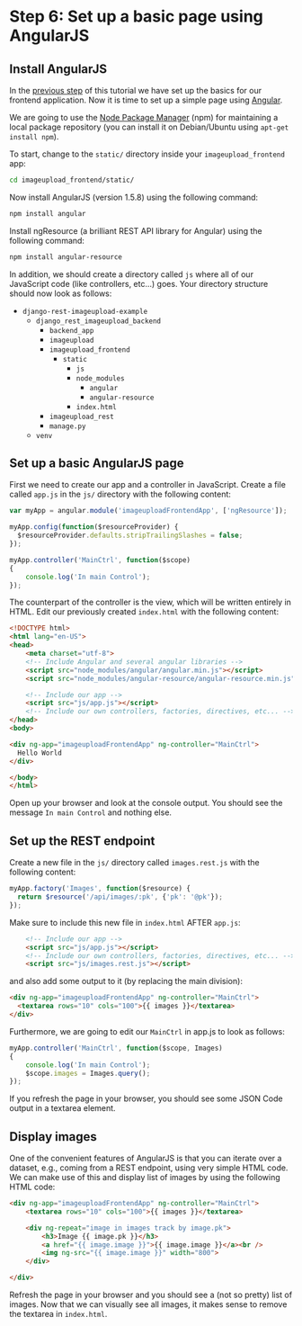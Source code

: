 # Step 6: Set up a basic page using AngularJS

## Install AngularJS
In the [previous step](step5.md) of this tutorial we have set up the basics for our frontend application.
Now it is time to set up a simple page using [Angular](https://angularjs.org/).

We are going to use the [Node Package Manager](https://www.npmjs.com/) (npm) for maintaining a local package 
repository (you can install it on Debian/Ubuntu using ``apt-get install npm``).

To start, change to the `static/` directory inside your `imageupload_frontend` app:
```bash
cd imageupload_frontend/static/
```
Now install AngularJS (version 1.5.8) using the following command:
```bash
npm install angular
```
Install ngResource (a brilliant REST API library for Angular) using the following command:
```bash
npm install angular-resource
```

In addition, we should create a directory called `js` where all of our JavaScript code (like controllers, etc...) goes.
Your directory structure should now look as follows:

 * `django-rest-imageupload-example`
     * `django_rest_imageupload_backend`
         * `backend_app`
         * `imageupload`
         * `imageupload_frontend`
             * `static`
                 * `js`
                 * `node_modules`
                     * `angular`
                     * `angular-resource`
                 * `index.html`
         * `imageupload_rest`
         * `manage.py`
     * `venv`
     
## Set up a basic AngularJS page
First we need to create our app and a controller in JavaScript. Create a file called `app.js` in the `js/` directory with the following content:
```JavaScript
var myApp = angular.module('imageuploadFrontendApp', ['ngResource']);

myApp.config(function($resourceProvider) {
  $resourceProvider.defaults.stripTrailingSlashes = false;
});

myApp.controller('MainCtrl', function($scope)
{
    console.log('In main Control');
});
```

The counterpart of the controller is the view, which will be written entirely in HTML. Edit our previously created `index.html` with the following content:
```HTML
<!DOCTYPE html>
<html lang="en-US">
<head>
    <meta charset="utf-8">
    <!-- Include Angular and several angular libraries -->
    <script src="node_modules/angular/angular.min.js"></script>
    <script src="node_modules/angular-resource/angular-resource.min.js"></script>

    <!-- Include our app -->
    <script src="js/app.js"></script>
    <!-- Include our own controllers, factories, directives, etc... -->
</head>
<body>

<div ng-app="imageuploadFrontendApp" ng-controller="MainCtrl">
  Hello World
</div>

</body>
</html> 
```

Open up your browser and look at the console output. You should see the message `In main Control` and nothing else.

## Set up the REST endpoint
Create a new file in the `js/` directory called `images.rest.js` with the following content:
```JavaScript
myApp.factory('Images', function($resource) {
  return $resource('/api/images/:pk', {'pk': '@pk'});
});
```
Make sure to include this new file in `index.html` AFTER `app.js`:
```HTML
    <!-- Include our app -->
    <script src="js/app.js"></script>
    <!-- Include our own controllers, factories, directives, etc... -->
    <script src="js/images.rest.js"></script>
```
and also add some output to it (by replacing the main division):
```HTML
<div ng-app="imageuploadFrontendApp" ng-controller="MainCtrl">
  <textarea rows="10" cols="100">{{ images }}</textarea>
</div>
```

Furthermore, we are going to edit our `MainCtrl` in app.js to look as follows:
```JavaScript
myApp.controller('MainCtrl', function($scope, Images)
{
    console.log('In main Control');
    $scope.images = Images.query();
});
```

If you refresh the page in your browser, you should see some JSON Code output in a textarea element.

## Display images
One of the convenient features of AngularJS is that you can iterate over a dataset, e.g., coming from a REST endpoint, 
using very simple HTML code. We can make use of this and display list of images by using the following HTML code:
```HTML
<div ng-app="imageuploadFrontendApp" ng-controller="MainCtrl">
    <textarea rows="10" cols="100">{{ images }}</textarea>

    <div ng-repeat="image in images track by image.pk">
        <h3>Image {{ image.pk }}</h3>
        <a href="{{ image.image }}">{{ image.image }}</a><br />
        <img ng-src="{{ image.image }}" width="800">
    </div>

</div>
```

Refresh the page in your browser and you should see a (not so pretty) list of images.
Now that we can visually see all images, it makes sense to remove the textarea in `index.html`.